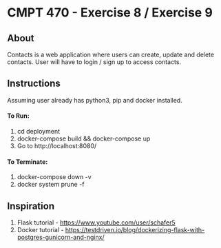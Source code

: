 # CMPT 470 - Exercise 8 / Exercise 9

## About
Contacts is a web application where users can create, update and delete contacts. User will have to login / sign up to access contacts.

## Instructions
Assuming user already has python3, pip and docker installed.

#### To Run:
1. cd deployment
2. docker-compose build && docker-compose up
3. Go to http://localhost:8080/

#### To Terminate:
1. docker-compose down -v
2. docker system prune -f

## Inspiration
1. Flask tutorial - https://www.youtube.com/user/schafer5
2. Docker tutorial - https://testdriven.io/blog/dockerizing-flask-with-postgres-gunicorn-and-nginx/
